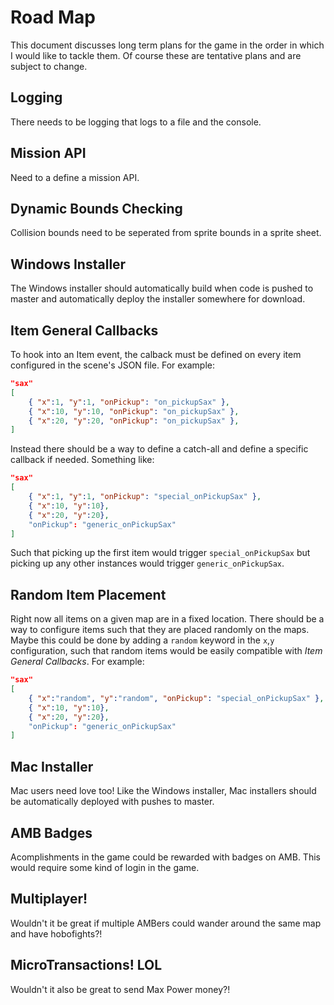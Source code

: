 # Road Map

This document discusses long term plans for the game in the order in which I would like to tackle them. Of course these are tentative plans and are subject to change.

## Logging

There needs to be logging that logs to a file and the console.

## Mission API

Need to a define a mission API.

## Dynamic Bounds Checking

Collision bounds need to be seperated from sprite bounds in a sprite sheet.

## Windows Installer

The Windows installer should automatically build when code is pushed to master and automatically deploy the installer somewhere for download.

## Item General Callbacks

To hook into an Item event, the calback must be defined on every item configured in the scene's JSON file. For example:

```json
"sax"
[
    { "x":1, "y":1, "onPickup": "on_pickupSax" },
    { "x":10, "y":10, "onPickup": "on_pickupSax" },
    { "x":20, "y":20, "onPickup": "on_pickupSax" },
]
```

Instead there should be a way to define a catch-all and define a specific callback if needed. Something like:

```json
"sax"
[
    { "x":1, "y":1, "onPickup": "special_onPickupSax" },
    { "x":10, "y":10},
    { "x":20, "y":20},
    "onPickup": "generic_onPickupSax"
]
```

Such that picking up the first item would trigger `special_onPickupSax` but picking up any other instances would trigger `generic_onPickupSax`.

## Random Item Placement

Right now all items on a given map are in a fixed location. There should be a way to configure items such that they are placed randomly on the maps. Maybe this could be done by adding a `random` keyword in the `x`,`y` configuration, such that random items would be easily compatible with *Item General Callbacks*. For example:

```json
"sax"
[
    { "x":"random", "y":"random", "onPickup": "special_onPickupSax" },
    { "x":10, "y":10},
    { "x":20, "y":20},
    "onPickup": "generic_onPickupSax"
]
```

## Mac Installer

Mac users need love too! Like the Windows installer, Mac installers should be automatically deployed with pushes to master.

## AMB Badges

Acomplishments in the game could be rewarded with badges on AMB. This would require some kind of login in the game.

## Multiplayer!

Wouldn't it be great if multiple AMBers could wander around the same map and have hobofights?!

## MicroTransactions! LOL

Wouldn't it also be great to send Max Power money?!
